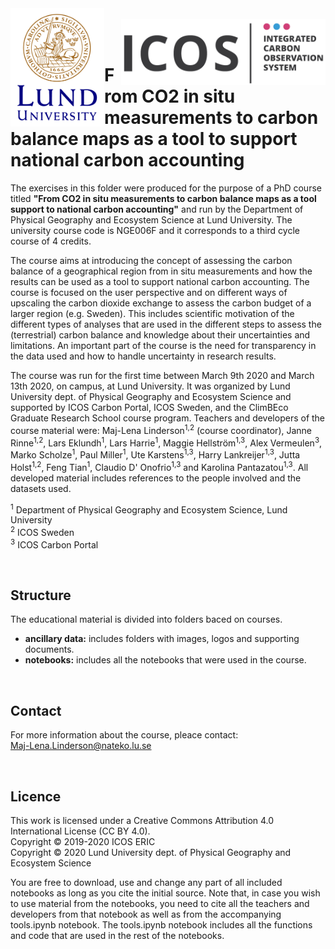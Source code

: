 <img src="ancillarydata/logos/LundUniversity_C2line_RGB.png" width="150" align="left"/>
<br>
<img src="ancillarydata/logos/Icos_Logo_CMYK_Regular_SMpng.png" width="327" align="right"/>
<br>
<br>

# From CO2 in situ measurements to carbon balance maps as a tool to support national carbon accounting
The exercises in this folder were produced for the purpose of a PhD course titled **"From CO2 in situ measurements to carbon balance maps as a tool support to national carbon accounting"** and run by the Department of Physical Geography and Ecosystem Science at Lund University. The university course code is NGE006F and it corresponds to a third cycle course of 4 credits.

The course aims at introducing the concept of assessing the carbon balance of a geographical region from in situ measurements and how the results can be used as a tool to support national carbon accounting. The course is focused on the user perspective and on different ways of upscaling the carbon dioxide exchange to assess the carbon budget of a larger region (e.g. Sweden). This includes scientific motivation of the different types of analyses that are used in the different steps to assess the (terrestrial) carbon balance and knowledge about their uncertainties and limitations. An important part of the course is the need for transparency in the data used and how to handle uncertainty in research results.

The course was run for the first time between March 9th 2020 and March 13th 2020, on campus, at Lund University. It was organized by Lund University dept. of Physical Geography and Ecosystem Science and supported by ICOS Carbon Portal, ICOS Sweden, and the ClimBEco Graduate Research School course program. Teachers and developers of the course material were: Maj-Lena Linderson<sup>1,2</sup> (course coordinator), Janne Rinne<sup>1,2</sup>, Lars Eklundh<sup>1</sup>, Lars Harrie<sup>1</sup>, Maggie Hellström<sup>1,3</sup>, Alex Vermeulen<sup>3</sup>, Marko Scholze<sup>1</sup>, Paul Miller<sup>1</sup>, Ute Karstens<sup>1,3</sup>, Harry Lankreijer<sup>1,3</sup>, Jutta Holst<sup>1,2</sup>, Feng Tian<sup>1</sup>, Claudio D' Onofrio<sup>1,3</sup> and Karolina Pantazatou<sup>1,3</sup>. All developed material includes references to the people involved and the datasets used.

<sup>1</sup> Department of Physical Geography and Ecosystem Science, Lund University <br>
<sup>2</sup> ICOS Sweden <br>
<sup>3</sup> ICOS Carbon Portal <br>

<br>

## Structure
The educational material is divided into folders baced on courses.

* **ancillary data:** includes folders with images, logos and supporting documents.
* **notebooks:** includes all the notebooks that were used in the course.

<br>

## Contact
For more information about the course, pleace contact: <br>
Maj-Lena.Linderson@nateko.lu.se 

<br>

## Licence
This work is licensed under a Creative Commons Attribution 4.0 International License (CC BY 4.0). <br>
Copyright © 2019-2020 ICOS ERIC <br>
Copyright © 2020 Lund University dept. of Physical Geography and Ecosystem Science <br>

You are free to download, use and change any part of all included notebooks as long as you cite the initial source. Note that, in case you wish to use material from the notebooks, you need to cite all the teachers and developers from that notebook as well as from the accompanying tools.ipynb notebook. The tools.ipynb notebook includes all the functions and code that are used in the rest of the notebooks.


